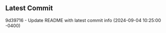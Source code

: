 
## Latest Commit
9d39716 - Update README with latest commit info (2024-09-04 10:25:00 -0400) <Yunxi-Zhou>
